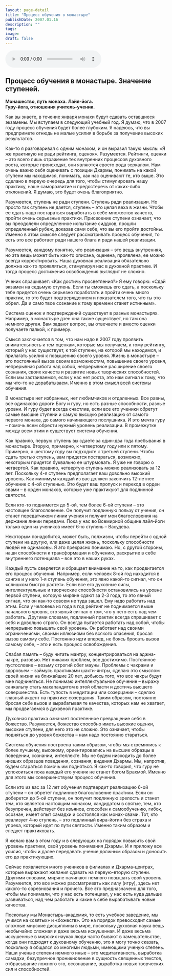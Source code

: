 ```yaml
---
layout: page-detail
title: "Процесс обучения в монастыре"
publishDate: 2007.01.16
description: ""
tags:
image:
draft: false
---
```


<audio title="2007.01.16 - Процесс обучения в монастыре.mp3" src="/upload/iblock/8de/8de9abc3ce12e48487014875a1a9fd3d.mp3" controls=""></audio>

## **Процесс обучения в монастыре. Значение ступеней.**  
**Монашество, путь монаха.** **Лайя-йога.**  
**Гуру-йога, отношения учитель-ученик.**

  
 Как вы знаете, в течение января монахи будут сдавать оставшиеся экзамены. Мы вступаем в следующий учебный год. Я думаю, что в 2007 году процесс обучения будет более глубоким. Я надеюсь, что вы предпримете отнюдь не малые усилия в борьбе за получение высоких результатов.

 Как-то я разговаривал с одним монахом, и он выразил такую мысль: «Я же практикую не ради рейтинга, оценок». Разумеется. Рейтинги, оценки – это всего лишь отражение тех внутренних процессов духовного роста, которые происходят, они являются своего рода зеркалом. Нам очень важно себя оценивать с позиции Дхармы, понимать на какой ступени мы находимся, понимать, как нас оценивают те, кто выше. Это сделано в первую очередь для того, чтобы стимулировать нашу практику, наше саморазвитие и предостеречь от каких-либо отклонений. Я думаю, это будет очень благоприятно.

 Разумеется, ступень не ради ступени. Ступень ради реализации. Но просто так ступень не дается, ступень – это целая веха в жизни. Чтобы ее сдать надо постараться выработать в себе множество качеств, пройти очень серьезные практики. Присвоение ступени означает, что вы преодолели определенное испытание сиддхов, прошли определенный рубеж, доказав сами себе, что вы его пройти достойны. Именно в этом смысле следует рассматривать процесс обучения, то есть это все работает ради нашего блага и ради нашей реализации.

 Разумеется, каждому понятно, что реализация – это вещь внутренняя, но эта вещь может быть как-то описана, оценена, проявлена, ее можно всегда корректировать. Наша духовная реализация обязательно должна как-то проявляться, стимулируя нас в духовной практике. И тогда процесс достижения освобождения выглядит не сложно.

 Ученик спрашивает: «Как достичь просветления?» Я ему говорю: «Сдай экзамен на седьмую ступень. Если ты сможешь его сдать, а поскольку тебе придется очень серьезно поработать и пройти очень много практик, то это будет подтверждением и показателем того, что ты это обрел. Да и само твое сознание к тому времени станет истинным».

 Система оценок и подтверждений существует в разных монастырях. Например, в монастыре дзен она также существует, но там она немного другая. Вам задают вопрос, вы отвечаете и вместо оценки получаете палкой, к примеру.

 Смысл заключается в том, что нам надо в 2007 году проявить внимательность к тем оценкам, которые мы получаем, к тому рейтингу, который у нас существует, к той ступени, на которой мы находимся, и прилагать усилия к повышению своего уровня. Жизнь в монастыре – это постоянный вызов своим возможностям, повышение своего уровня, непрерывная работа над собой, непрерывное расширение своего сознания, своих качеств и развитие новых творческих способностей. Если мы застаиваемся, если у нас нет роста, это нам сигнал к тому, что мы что-то не дорабатываем. Именно в этом смысл всей системы обучения.

 В монастыре нет избранных, нет любимчиков и отдаленных. Все равны, все одинаково дороги Богу и гуру, но есть разные способности, разные уровни. И гуру будет всегда счастлив, если все его ученики обретут самые высшие ступени и самую высшую реализацию от самого первого монаха, до самого начинающего послушника. И это мечта гуру – помочь всем обрести нужный уровень реализации. В промежутке между всем этим и существует система обучения.

 Как правило, первую ступень вы сдаете за один-два года пребывания в монастыре. Вторую, примерно, к четвертому году или к пятому. Примерно, к шестому году вы подходите к третьей ступени. Чтобы сдать третью ступень, вам придется постараться, возможно, некоторым придется буквально ее штурмовать. Я уже не говорю о четвертой. Как правило, четвертую ступень можно реализовать за 12 лет. Поскольку 4-я ступень предполагает ваш довольно высокий уровень. Как минимум каждый из вас должен закончить 12-летнее обучение с 4-ой ступенью. Это будет ваш пропуск и переход в орден свами – в орден монахов, которые уже практикуют для подлинной святости.

 Если кто-то поднимется до 5-ой, тем более 6-ой ступени – это настоящее благословение. Он получит подлинную пользу от учения, он станет передатчиком линии учения и получит мои благословения на держание линии передачи. Пока у нас во Всемирной общине лайя-йоги только один из учеников имеет 6-ю ступень – Васудева.

 Некоторым понадобится, может быть, полжизни, чтобы перейти с одной ступени на другую, или даже целая жизнь, поскольку способности людей не одинаковы. Я это прекрасно понимаю. Но, с другой стороны, наши способности к трансформации и обучению, раскрытие в себе внутреннего потенциала – все это в наших руках.

 Каждый пусть сверяется и обращает внимание на то, как продвигается его процесс обучения. Например, если человек 8-ой год находится в сангхе и у него 1-я ступень обучения, это явно какой-то сигнал, что он «слишком быстро растет». Если все его духовные силы, интеллектуальные и творческие способности остановились на уровне первой ступени, которую миряне сдают за 2-3 года, то это явный сигнал, что он как-то совсем не туда зашел. Ему надо работать над этим. Если у человека из года в год рейтинг не поднимается выше начального уровня, это явный сигнал о том, что у него есть над чем работать. Другими словами, подлинный практик всегда спрашивает с себя и довольно строго. Он всегда пытается работать над собой, чтобы непрерывно повышать свой уровень. Он работает над своими ограничениями, своими иллюзиями без всякого опасения, бросая вызов самому себе. Постоянно идти вперед, не боясь бросать вызов самому себе, – это и есть процесс освобождения.

 Слабая память – буду читать мантру, концентрироваться на аджна-чакре, разовью. Нет никаких проблем, все достижимо. Постоянное пустословие – возьму строгий обет мауны. Проблемы с чакрами и здоровьем – займусь практиками шакти-янтры, сделаю это смыслом своей жизни на ближайшие 20 лет, добьюсь того, что все чакры будут мне подчиняться. Не понимаю интеллектуальное обучение – выражу санкальпу стать махапандитом в этой области и достичь высшего совершенства. Есть тупость в медитации или созерцании – сделаю главный акцент на практике созерцания. Таким образом, постоянно бросая себе вызов и вырабатывая те качества, которых нам не хватает, мы продвигаемся в духовной практике.

 Духовная практика означает постепенное превращение себя в божество. Разумеется, божество способно иметь высокие оценки, высокие ступени, для него это не сложно. Это означает, чтобы подняться до уровня божества – нам надо постоянно стараться.

 Система обучения построена таким образом, чтобы мы стремились к более лучшему, высокому, ориентировались на высшие образцы в поведении, сознании, интеллекте. Мы не будем нисходить до более низших образцов поведения, сознания, видения Дхармы. Мы, напротив, будем стараться помочь им подняться. Я как-то говорил, что гуру не успокоиться пока каждый его ученик не станет богом Брахмой. Именно для этого мы совершенствуем процесс обучения.

 Если кто из вас за 12 лет обучения подтвердит реализацию 6-ой ступени – он обретет подлинное благословение практики. Если он доберется до 5-ой ступени, он получит подлинную зрелость и станет тем, кто является настоящим монахом, кандидатом в святые, тем, кто безупречен, действует без изъянов, способен к самообучению, гибок, осознан, имеет опыт самадхи и состоялся как монах-свами. Тот, кто реализует 4-ю ступень, – это подлинный вира-йогин без страха и упрека, который идет по пути святости. Именно таким образом и следует практиковать.

 Я желаю вам в этом году и в следующих на порядок повысить свой уровень практики, свой уровень понимания Дхармы. И я приложу все усилия, чтобы и далее передавать учение должным образом и доносить его до практикующих.

 Сейчас появляется много учеников в филиалах и Дхарма-центрах, которые выражают желания сдавать на первую-вторую ступени. Другими словами, миряне начинают немного повышать свой уровень. Разумеется, это все можно рассматривать как лилу (игру), здесь нет какого-то соревнования и прочего. Все это предназначено для того, чтобы мы понимали, что у нас есть потенциал, у нас есть куда дальше развиваться, над чем работать и какие в себе вырабатывать новые качества.

 Поскольку мы Монастырь-академия, то есть учебное заведение, мы учимся на «святых» и «божеств». Это на порядок превосходит самые сложные мирские дисциплины в мире, поскольку духовная наука вещь необычайно сложная и даже весьма искушенная. И даже весьма искушенные в мирских науках люди часто бывают в замешательстве, когда они подходят к духовному обучению, это я могу точно сказать, поскольку я общался со многими людьми, имеющими ученую степень. Наши ученые степени немного иные – это медитативность, выработка самадхи, безупречное проникновение в сущность священных текстов, отбрасывание ложного эго, осознавание, выработка новых творческих сил и способностей.
  
  
